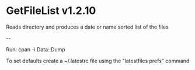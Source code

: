 # GetFileList v1.2.10
Reads directory and produces a date or name sorted list of the files

--

Run:
	cpan -i Data::Dump

To set defaults create a ~/.latestrc file using the "latestfiles prefs" command

